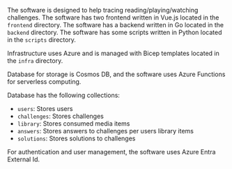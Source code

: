 The software is designed to help tracing reading/playing/watching challenges.
The software has two frontend written in Vue.js located in the `frontend` directory.
The software has a backend written in Go located in the `backend` directory.
The software has some scripts written in Python located in the `scripts` directory.

Infrastructure uses Azure and is managed with Bicep templates located in the `infra` directory.

Database for storage is Cosmos DB, and the software uses Azure Functions for serverless computing.

Database has the following collections:
- `users`: Stores users
- `challenges`: Stores challenges
- `library`: Stores consumed media items
- `answers`: Stores answers to challenges per users library items
- `solutions`: Stores solutions to challenges

For authentication and user management, the software uses Azure Entra External Id.